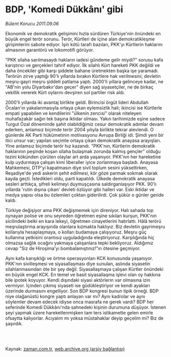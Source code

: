 # BDP, 'Komedi Dükkânı' gibi

*Bülent Korucu 2011.09.06*

<td class="columnist-detail">
<p>Ekonomik ve demokratik gelişimini hızla sürdüren Türkiye'nin önündeki en büyük engel terör sorunu. Terör, Kürtleri de içine alan demokratikleşme girişimlerini sabote ediyor. İşin kötü tarafı bazıları, PKK'yı Kürtlerin haklarını almasının garantörü ve lokomotifi görüyor.</p>
<p>
<div id="haberMetinDiv">
<p>"PKK silaha sarılmasaydı hakların iadesi gündeme gelir miydi?" sorusu kafa karıştırıcı ve gerçekleri tahrif ediyor. İlk silahlı Kürt hareketi PKK değildi ve daha öncekiler gibi karşı şiddete bahane üretmekten başka işe yaramadı. Terörün zirve yaptığı 90'lı yıllarda bırakın Kürtlere hak verilmesini; devletin meşru-gayri meşru şiddeti patlama yaptı. 2000'li yıllara gelinceye kadar, ne "AB'nin yolu Diyarbakır'dan geçer" diyen sağ siyasetçiler, ne de birkaç vekillik vererek Kürt oylarını devşiren sol partiler risk aldı.
<p>2000'li yıllarda iki avantaj birlikte geldi. Birincisi örgüt lideri Abdullah Öcalan'ın yakalanmasıyla ortaya çıkan eylemsizlik hali; ikincisi ise Kürtlerle empati yapabilen ve kendilerini "ülkenin zencisi" olarak niteleyen muhafazakâr sağın tek başına iktidar olması. Yakın tarihimizde eşine sadece Turgut Özal döneminde şahit olabildiğimiz cesur demokratik adımlar devam ederken, anlamsız biçimde terör 2004 yılıyla birlikte tekrar alevlendi. O günlerde AK Parti hükümetinin motivasyonu Avrupa Birliği idi. Şimdi yeni bir itici unsur var; yapılan seçimle ortaya çıkan demokratik anayasa arayışları. Yine anlamsız biçimde terör hız kazandı. "PKK'nın, Kürtlerin demokratik haklarının peşinde koşan silaha bulaşmak zorunda kalmış gençler" olduğu tezini kökünden çürüten olaylar art arda yaşanıyor. PKK'nın her hareketine kulp uydurmaya çalışan kimi liberaller iyice zorlanmaya başladı. Anayasa Mahkemesi, DTP'yi kapatmasın diye sivil toplum sesini yükseltirken, Reşadiye'de yedi askerin şehit edilmesi, kör göze parmak sokmak olarak kayda geçti. İstedikleri oldu, parti kapatıldı. Ülkede demokratik anayasa sesleri arttıkça, şifreli kelimeyi duymuşçasına saldırganlaşıyor PKK. 90'lı yıllarda 'rutin dışına çıkan' devleti özlüyor gibi halleri var. Eski iktidar ve medya yapısı olsa bu özlemleri çoktan giderilirdi. Çok şükür o günler geride kaldı.
<p>Türkiye değişiyor ama PKK değişmemek için direniyor. Halı sahada top oynayan polise ve onu seyreden öğretmen eşine sıkılan kurşun, PKK'nın sicilindeki belki en kara lekeyi, öğretmen cinayetlerini hatırlattı. Hâlâ terörü meşrulaştırma arayışında olanlara kızmakta haklıyız. Biz devletin gayrimeşru kollarıyla hesaplaşmaya, o kolları budamaya çalışıyoruz. Meşru güç kullanma yetkisini orantısız uyguladığında eleştiriyoruz. Karşılığında hiç olmazsa sağlık ocağını yakmaya çalışanlara tepki bekliyoruz. Aldığımız cevap "Siz de Hiroşima'yı bombalamıştınız!"ın ötesine geçmiyor.
<p>Aynı kafa karışıklığı ve örtme operasyonları KCK konusunda yaşanıyor. PKK'nın sivilleşmesi ve siyasallaşması diye sunulan, aslında siyasetin silahlanmasından öte bir şey değil. Siyasallaşmaya çalışan Kürtler önündeki en büyük engel KCK. En temel ve basit siyasallaşma işlevi olan oy hakkına bile ipotek koyuyor. Kendi dışındaki siyasi aktörlerin var olmasına izin vermiyor. İçinden çıkmış siyaseti ise güdükleştiriyor ve kendi ayakları üzerinde durmasını engelliyor. Son BDP kongresi bunun tipik örneği. BDP niye olağanüstü kongre yaptı anlayan var mı? Aynı kadrolar ve aynı söylemler devam edecek idiyse onca masrafa ne gerek vardı? BDP her seferinde Komedi Dükkânı'nda sahnedeki kişinin durumuna düşüyor. İstenen şeyi yapmak üzere hareketlenmişken tam ters istikamette gelen emirle ofsaytta kalıyorlar. Acıyalım mı yoksa müstahaklar deyip geçelim mi? Biz de şaşırdık. </p></p></p></p></div>
</p>


<p><br>
		 </br></p></td>

Kaynak: [zaman.com.tr](http://zaman.com.tr/yazar.do?yazino=1176733), [web.archive.org (arşiv bağlantısı)](http://web.archive.org/web/20120102174639/http://www.zaman.com.tr:80/yazar.do?yazino=1176733)
